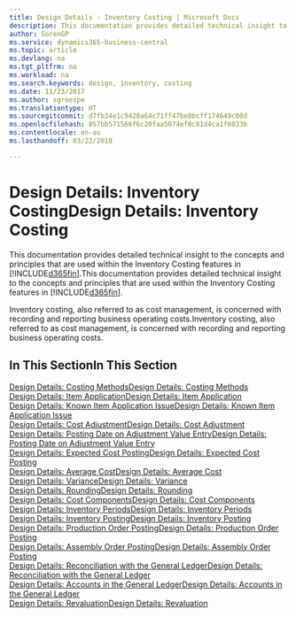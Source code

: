 ```yaml
---
title: Design Details - Inventory Costing | Microsoft Docs
description: This documentation provides detailed technical insight to the concepts and principles that are used within the Inventory Costing features in Business Central.
author: SorenGP
ms.service: dynamics365-business-central
ms.topic: article
ms.devlang: na
ms.tgt_pltfrm: na
ms.workload: na
ms.search.keywords: design, inventory, costing
ms.date: 11/23/2017
ms.author: sgroespe
ms.translationtype: HT
ms.sourcegitcommit: d7fb34e1c9428a64c71ff47be8bcff174649c00d
ms.openlocfilehash: 857bb571566f6c20faa5074ef0c81d4ca1f6033b
ms.contentlocale: en-au
ms.lasthandoff: 03/22/2018

---
```

# <a name="design-details-inventory-costing"></a><span data-ttu-id="a65a3-103">Design Details: Inventory Costing</span><span class="sxs-lookup"><span data-stu-id="a65a3-103">Design Details: Inventory Costing</span></span>
<span data-ttu-id="a65a3-104">This documentation provides detailed technical insight to the concepts and principles that are used within the Inventory Costing features in [!INCLUDE[d365fin](includes/d365fin_md.md)].</span><span class="sxs-lookup"><span data-stu-id="a65a3-104">This documentation provides detailed technical insight to the concepts and principles that are used within the Inventory Costing features in [!INCLUDE[d365fin](includes/d365fin_md.md)].</span></span>  

<span data-ttu-id="a65a3-105">Inventory costing, also referred to as cost management, is concerned with recording and reporting business operating costs.</span><span class="sxs-lookup"><span data-stu-id="a65a3-105">Inventory costing, also referred to as cost management, is concerned with recording and reporting business operating costs.</span></span>  

## <a name="in-this-section"></a><span data-ttu-id="a65a3-106">In This Section</span><span class="sxs-lookup"><span data-stu-id="a65a3-106">In This Section</span></span>  
[<span data-ttu-id="a65a3-107">Design Details: Costing Methods</span><span class="sxs-lookup"><span data-stu-id="a65a3-107">Design Details: Costing Methods</span></span>](design-details-costing-methods.md)  
[<span data-ttu-id="a65a3-108">Design Details: Item Application</span><span class="sxs-lookup"><span data-stu-id="a65a3-108">Design Details: Item Application</span></span>](design-details-item-application.md)  
[<span data-ttu-id="a65a3-109">Design Details: Known Item Application Issue</span><span class="sxs-lookup"><span data-stu-id="a65a3-109">Design Details: Known Item Application Issue</span></span>](design-details-inventory-zero-level-open-item-ledger-entries.md)  
[<span data-ttu-id="a65a3-110">Design Details: Cost Adjustment</span><span class="sxs-lookup"><span data-stu-id="a65a3-110">Design Details: Cost Adjustment</span></span>](design-details-cost-adjustment.md)  
[<span data-ttu-id="a65a3-111">Design Details: Posting Date on Adjustment Value Entry</span><span class="sxs-lookup"><span data-stu-id="a65a3-111">Design Details: Posting Date on Adjustment Value Entry</span></span>](design-details-inventory-adjustment-value-entry-posting-date.md)  
[<span data-ttu-id="a65a3-112">Design Details: Expected Cost Posting</span><span class="sxs-lookup"><span data-stu-id="a65a3-112">Design Details: Expected Cost Posting</span></span>](design-details-expected-cost-posting.md)  
[<span data-ttu-id="a65a3-113">Design Details: Average Cost</span><span class="sxs-lookup"><span data-stu-id="a65a3-113">Design Details: Average Cost</span></span>](design-details-average-cost.md)  
[<span data-ttu-id="a65a3-114">Design Details: Variance</span><span class="sxs-lookup"><span data-stu-id="a65a3-114">Design Details: Variance</span></span>](design-details-variance.md)  
[<span data-ttu-id="a65a3-115">Design Details: Rounding</span><span class="sxs-lookup"><span data-stu-id="a65a3-115">Design Details: Rounding</span></span>](design-details-rounding.md)  
[<span data-ttu-id="a65a3-116">Design Details: Cost Components</span><span class="sxs-lookup"><span data-stu-id="a65a3-116">Design Details: Cost Components</span></span>](design-details-cost-components.md)  
[<span data-ttu-id="a65a3-117">Design Details: Inventory Periods</span><span class="sxs-lookup"><span data-stu-id="a65a3-117">Design Details: Inventory Periods</span></span>](design-details-inventory-periods.md)  
[<span data-ttu-id="a65a3-118">Design Details: Inventory Posting</span><span class="sxs-lookup"><span data-stu-id="a65a3-118">Design Details: Inventory Posting</span></span>](design-details-inventory-posting.md)  
[<span data-ttu-id="a65a3-119">Design Details: Production Order Posting</span><span class="sxs-lookup"><span data-stu-id="a65a3-119">Design Details: Production Order Posting</span></span>](design-details-production-order-posting.md)  
[<span data-ttu-id="a65a3-120">Design Details: Assembly Order Posting</span><span class="sxs-lookup"><span data-stu-id="a65a3-120">Design Details: Assembly Order Posting</span></span>](design-details-assembly-order-posting.md)  
[<span data-ttu-id="a65a3-121">Design Details: Reconciliation with the General Ledger</span><span class="sxs-lookup"><span data-stu-id="a65a3-121">Design Details: Reconciliation with the General Ledger</span></span>](design-details-reconciliation-with-the-general-ledger.md)  
[<span data-ttu-id="a65a3-122">Design Details: Accounts in the General Ledger</span><span class="sxs-lookup"><span data-stu-id="a65a3-122">Design Details: Accounts in the General Ledger</span></span>](design-details-accounts-in-the-general-ledger.md)  
[<span data-ttu-id="a65a3-123">Design Details: Revaluation</span><span class="sxs-lookup"><span data-stu-id="a65a3-123">Design Details: Revaluation</span></span>](design-details-revaluation.md)

